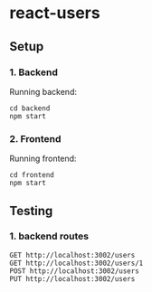 # react-users

## Setup

### 1. Backend
Running backend:
``` 
cd backend
npm start

``` 
### 2. Frontend
Running frontend:
``` 
cd frontend
npm start

``` 

## Testing

### 1. backend routes
``` 
GET http://localhost:3002/users
GET http://localhost:3002/users/1
POST http://localhost:3002/users 
PUT http://localhost:3002/users
``` 